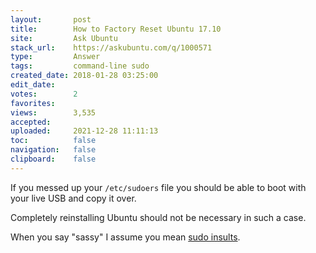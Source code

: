 ```yaml
---
layout:       post
title:        How to Factory Reset Ubuntu 17.10
site:         Ask Ubuntu
stack_url:    https://askubuntu.com/q/1000571
type:         Answer
tags:         command-line sudo
created_date: 2018-01-28 03:25:00
edit_date:    
votes:        2
favorites:    
views:        3,535
accepted:     
uploaded:     2021-12-28 11:11:13
toc:          false
navigation:   false
clipboard:    false
---
```


If you messed up your `/etc/sudoers` file you should be able to boot with your live USB and copy it over.

Completely reinstalling Ubuntu should not be necessary in such a case. 

When you say "sassy" I assume you mean [sudo insults][1].

  [1]: https://pippim.github.io/2016/10/15/Where-are-sudo's-insults-stored?.html
